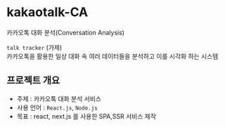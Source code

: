 # kakaotalk-CA
카카오톡 대화 분석(Conversation Analysis)
  
  
  
`talk tracker` (가제)  
카카오톡을 활용한 일상 대화 속 여러 데이터들을 분석하고 이를 시각화 하는 시스템  




## 프로젝트 개요

- 주제 : 카카오톡 대화 분석 서비스
- 사용 언어 : `React.js`, `Node.js`
- 목표 : react, next.js 를 사용한 SPA,SSR 서비스 제작
